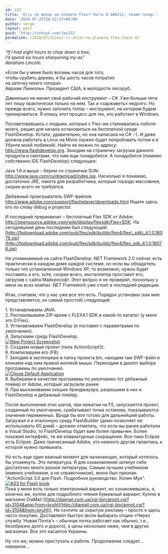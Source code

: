 ```yaml
---
id: 222
title: 'Есть ли жизнь на планете Flex? Часть 0 &#8211; точим топор.'
date: '2010-07-25T20:52:27+00:00'
author: serge
layout: post
guid: 'http://sotnyk.com/?p=222'
permalink: /2010/07/25/est-li-zhizn-na-planete-flex-chast-0/
---
```


*“If I had eight hours to chop down a tree,  
I’d spend six hours sharpening my ax”  
Abraham Lincoln.*

«Если бы у меня было восемь часов для того,  
чтобы срубить дерево, я бы шесть часов потратил  
на заточку моего топора».  
Авраам Линкольн. Президент США, в молодости лесоруб.

Давненько не менял свой рабочий инструмент – C#. Уже больше пяти лет пишу практически только на нем. Так и «заржаветь» недолго. Но прежде всего, нужно заточить топор – инструмент, на котором будем тренироваться. Я опишу этот процесс для тех, кто работает в Windows.  
  
Посоветовавшись с людьми, которые с Flex-ом сталкивались поболе моего, решил для начала остановиться на бесплатной среде FlashDevelop. Кстати, удивительно, но она написана на C# :-). И даже должна работать в Linux на Mono (нужно будет попробовать потом и в Убунте моей любимой). Найти ее можно по адресу: <http://www.flashdevelop.org>. Заходим на страничку загрузки данного продукта и смотрим, что нам еще понадобится. А понадобится (помимо собственно IDE FlashDevelop) следующее:

Java 1.6 и выше – берем со странички SUN: <http://www.java.com/ru/download/index.jsp>. Насколько я понимаю, достаточно JRE, пакета для разработчика, который гораздо массивнее, скорее всего не требуется.

Дебажный проигрыватель SWF-файлов: http://www.adobe.com/support/flashplayer/downloads.html Ищите здесь его по слову debug и projector.

И последний пререквизит – бесплатный Flex SDK от Adobe: <http://opensource.adobe.com/wiki/display/flexsdk/Flex+SDK>. На сегодняшний день последним был следующий: [http://fpdownload.adobe.com/pub/flex/sdk/builds/flex4/flex\_sdk\_4.1.0.16076.zip](http://fpdownload.adobe.com/pub/flex/sdk/builds/flex4/flex_sdk_4.1.0.16076.zip)

Не упоминаемый на сайте FlashDevelop .NET Framework 2.0 сейчас есть практически в каждом доме каждой системе, но если вы обладатель только что установленной Windows XP, то возможно, нужно будет поставить и его, хотя, скорее всего, инсталлятор проставит его, загрузив с сайта Майкрософт. Этот вопрос я не проверял, поскольку у меня на всех компах .NET Framework уже стоит в последней редакции.

Итак, считаем, что у нас уже все это есть. Порядок установки (как мне представляется, он самый простой) следующий:

1\. Устанавливаем JAVA.  
2\. Распаковываем ZIP-архив с FLEX4.1 SDK в какой-то каталог (у меня это D:Flex).  
3\. Устанавливаем FlashDevelop (я поставил с параметрами по умолчанию).  
4\. Запускаем среду FlashDevelop.  
[![New Project Screenshot](https://sotnyk.github.io/wp-content/uploads/2010/07/NewProject.png "New Project")](https://sotnyk.github.io/wp-content/uploads/2010/07/NewProject.png)  
5\. Создаем новый проект (типа ActionScript3).  
6\. Компилируем его (F8).  
7\. Заходим в эксплорере в папку проекта bin, находим там SWF-файл и кликаем над ним правой кнопкой мыши. Переходим в диалог выбора программы по умолчанию.  
 [![Chose Default Application](https://sotnyk.github.io/wp-content/uploads/2010/07/ChoseApp.png "Chose Default Application for SWF")](https://sotnyk.github.io/wp-content/uploads/2010/07/ChoseApp.png)  
8\. Выбираем в качестве программы по умолчанию тот дебажный плейер от Adobe, который загрузили ранее.  
9\. При выскакивании окошек брендмауэра, разрешаем в них и FlashDevelop и дебажный плейер.

После выполнения этих шагов, при нажатии на F5, запускается проект, созданный по умолчанию, срабатывает точка останова, показываются значения переменных. Вроде бы все готово для дальнейшей работы. Загружал я и эталонную среду FlashBuilder (демо позволяет её использовать 60 дней) – должен отметить, что если вы ранее работали в Visual Studio, то FlashDevelop будет вам более привычен. Более похожий интерфейс, те же клавиатурные сокращения. Все-таки Eclipse есть Eclipse. Даже причесанный Adobe, это немного другая галактика, к которой нужно привыкать.

Но есть еще один важный момент для начинающих, который хотелось бы упомянуть. Это литература. Я для ознакомления затянул себе достаточно много разной литературы. Самым лучшим учебником (именно учебником, а не справочником), мною был признан “ActionScript 3.0 для Flash. Подробное руководство. Колин Мук”.  
[![AS3 for Flash book](https://sotnyk.github.io/wp-content/uploads/2010/07/AS3ForFlashBook.png "AS3 for Flash book")](https://sotnyk.github.io/wp-content/uploads/2010/07/AS3ForFlashBook.png)  
Пока у меня есть только электронный вариант, но ознакомившись, я, конечно же, куплю для подробного чтения бумажный вариант. Куплю в магазине DiaMail ([http://diamail.com.ua/cgi-bin/annot.cgi?id=3104&amp;from=bruht](http://diamail.com.ua/cgi-bin/annot.cgi?id=3104&from=bruht)). Не сочтите за скрытую рекламу – просто я здесь часто покупаю. Доставляют быстро (если выбирать опцию «Через службу ‘Новая Почта’» – обычная почта работает как обычно, т.е., безобразно долго и дорого), а цены несколько ниже, чем в других магазинах. Все это касается Украины.

Ну что же, можно приступать к работе. Продолжение следует… наверное…